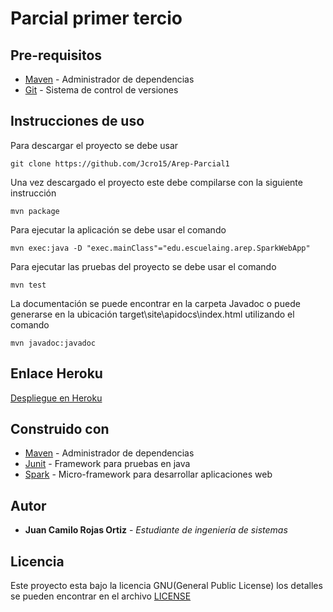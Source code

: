 # Parcial primer tercio


## Pre-requisitos
* [Maven](https://maven.apache.org/) - Administrador de dependencias
* [Git](https://git-scm.com/) - Sistema de control de versiones 

## Instrucciones de uso

Para descargar el proyecto se debe usar 
```
git clone https://github.com/Jcro15/Arep-Parcial1
```

Una vez descargado el proyecto este debe compilarse con la siguiente instrucción

```
mvn package 
```

Para ejecutar la aplicación se debe usar el comando 

```
mvn exec:java -D "exec.mainClass"="edu.escuelaing.arep.SparkWebApp"
```

Para ejecutar las pruebas del proyecto se debe usar el comando
```
mvn test
```
La documentación se puede encontrar en la carpeta Javadoc o puede generarse en 
la ubicación target\site\apidocs\index.html utilizando el comando
```
mvn javadoc:javadoc
```

## Enlace Heroku
  [Despliegue en Heroku](https://arep-parcial-rojas.herokuapp.com/calcular)

## Construido con

* [Maven](https://maven.apache.org/) - Administrador de dependencias
* [Junit](https://junit.org/junit5/) - Framework para pruebas en java
* [Spark](http://sparkjava.com/) - Micro-framework para desarrollar aplicaciones web

## Autor

* **Juan Camilo Rojas Ortiz** - *Estudiante de ingeniería de sistemas* 

## Licencia

Este proyecto esta bajo la licencia GNU(General Public License) los detalles se pueden encontrar en el archivo [LICENSE](LICENSE)

